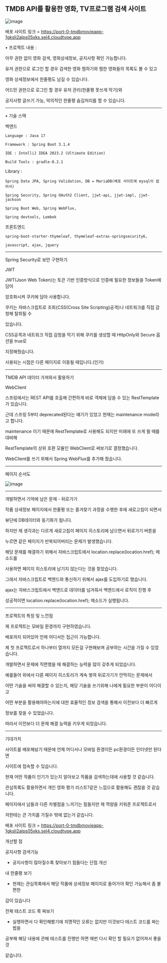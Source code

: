 ﻿TMDB API를 활용한 영화, TV프로그램 검색 사이트
---

![image](https://github.com/EunHop/TmdbMovieApp/assets/91999279/62638ab2-ab47-4a78-bfb9-d30f954d19a5)

배포 사이트 링크 = <https://port-0-tmdbmovieapp-1gksli2alps05xks.sel4.cloudtype.app>

• 프로젝트 내용 :

아무 권한 없이 영화 검색, 영화상세정보, 공지사항 확인 가능합니다.

유저 권한으로 로그인 할 경우 검색한 영화 찜하기와 찜한 영화들의 목록도 볼 수 있고

영화 상세정보에서 한줄평도 남길 수 있습니다.

어드민 권한으로 로그인 할 경우 유저 관리(한줄평 못쓰게 막기)와

공지사항 글쓰기 가능, 악의적인 한줄평 숨김처리를 할 수 있습니다.

---

• 기술 스택

백엔드

    Language : Java 17

    Framework : Spring Boot 3.1.4

    IDE : IntelliJ IDEA 2023.2 (Ultimate Edition)

    Build Tools : gradle-8.2.1

Library :

    Spring Data JPA, Spring Validation, DB = MariaDB(배포 사이트에 mysql이 없어서)

    Spring Security, Spring OAuth2 Client, jjwt-api, jjwt-impl, jjwt-jackson

    Spring Boot Web, Spring WebFlux,

    Spring devtools, Lombok

프론트엔드

    spring-boot-starter-thymeleaf, thymeleaf-extras-springsecurity6,

    javascript, ajax, jquery


---

Spring Security로 보안 구현하기

JWT

JWT(Json Web Token)는 토큰 기반 인증방식으로 인증에 필요한 정보들을 Token에 담아

암호화시켜 쿠키에 담아 사용합니다.

쿠키는 자바스크립트로 조회{CSS(Cross Site Scripting)공격}나 네트워크를 직접 감청해 탈취될 수

있습니다.

CSS공격과 네트워크 직접 감청을 막기 위해 쿠키를 생성할 때 HttpOnly와 Secure 옵션을 true로

지정해줬습니다.

사용되는 시점은 다른 페이지로 이동될 때입니다.(인가)

---

TMDB API 데이터 가져와서 활용하기

WebClient

스프링에서는 REST API를 호출해 간편하게 바로 객체에 담을 수 있는 RestTemplate가 있습니다.

근데 스프링 5부터 deprecated된다는 얘기가 있었고 현재는 maintenance mode라고 합니다.

maintenance 이기 때문에 RestTemplate로 사용해도 되지만 미래에 또 쓰게 될 때를 대비해

RestTemplate의 상위 호환 모듈인 WebClient로 써보기로 결정했습니다.

WebClient를 쓰기 위해서 Spring WebFlux를 추가해 줬습니다.

---

페이지 순서도

![image](https://github.com/EunHop/TmdbMovieApp/assets/91999279/09b0453a-9c17-4826-9165-f4e0c0efc04a)

---

개발하면서 기억에 남은 문제 - 뒤로가기

작품 상세정보 페이지에서 한줄평 또는 즐겨찾기 과정을 수행한 후에 새로고침이 되면서

뷰단에 DB데이터와 동기화가 됩니다.

하지만 제 생각과는 다르게 새로고침이 페이지 히스토리에 남으면서 뒤로가기 버튼을

누르면 같은 페이지가 반복되어버리는 문제가 발생했습니다.

해당 문제를 해결하기 위해서 자바스크립트에서 location.replace(location.href); 메소드를

사용하면 페이지 히스토리에 남기지 않는다는 것을 찾았습니다.

그래서 자바스크립트로 백엔드와 통신하기 위해서 ajax를 도입하기로 했습니다.

ajax는 자바스크립트에서 백엔드로 데이터를 넘겨줘서 백엔드에서 로직이 진행 후

성공적이면 location.replace(location.href); 메소드가 실행됩니다.

---

프로젝트의 특징 및 느낀점

제 프로젝트는 모바일 환경까지 구현하였습니다.

배포까지 되어있어 언제 어디서든 접근이 가능합니다.

제 첫 프로젝트로서 하나부터 열까지 모든걸 구현해보며 공부하는 시간을 가질 수 있었습니다.

개발하면서 문제에 직면했을 때 해결하는 능력을 많이 갖추게 되었습니다.

예를들어 위에서 다룬 페이지 히스토리가 계속 쌓여 뒤로가기가 안먹히는 문제에서

어떤 기술을 써야 해결할 수 있는지, 해당 기술을 쓰기위해 나에게 필요한 부분이 어디이고

어떤 부분을 활용해야하는지에 대한 효율적인 정보 검색을 통해서 이전보다 더 빠르게

정보를 찾을 수 있었습니다.

따라서 이전보다 더 문제 해결 능력을 키우게 되었습니다.

---

기대가치

사이트를 배포해놨기 때문에 언제 어디서나 모바일 환경이든 pc환경이든 인터넷만 된다면

사이트에 접속할 수 있습니다.

현재 어떤 작품이 인기가 있는지 알아보고 작품을 검색하는데에 사용할 것 같습니다.

관심목록도 활용하면서 개인 영화 평가 리스트?같은 느낌으로 활용해도 괜찮을 것 같습니다.

페이지에서 남들과 다른 차별점을 느끼기는 힘들지만 제 역량을 키워준 프로젝트로서

저한테는 큰 가치를 가질수 밖에 없는거 같습니다.

배포 사이트 링크 = <https://port-0-tmdbmovieapp-1gksli2alps05xks.sel4.cloudtype.app>


개선할 점

공지사항 검색기능

- 공지사항이 많아질수록 찾아보기 힘들다는 단점 개선

내 한줄평 보기

- 현재는 관심목록에서 해당 작품에 상세정보 페이지로 들어가야 확인 가능해서 좀 불편한

감이 있습니다

전체 테스트 코드 쭉 짜보기

- 실행하면서 다 확인해봤기에 치명적인 오류는 없지만 이것보다 테스트 코드를 짜는 법을

공부해 해당 내용에 관해 테스트를 진행만 하면 매번 다시 확인 할 필요가 없어져서 좋을 것

같습니다.

